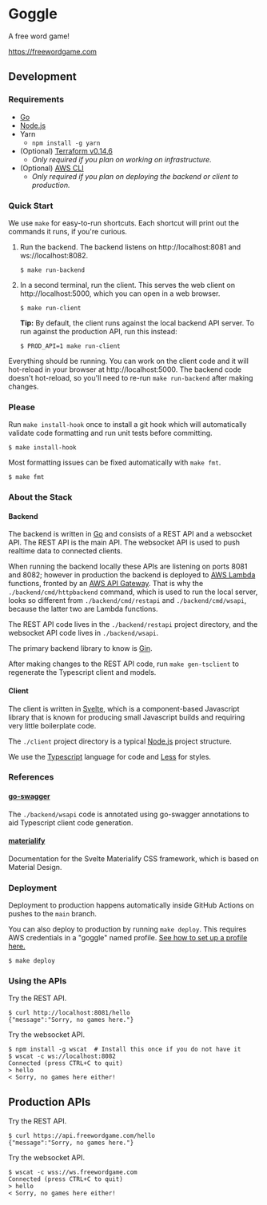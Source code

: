 # Goggle

A free word game!

https://freewordgame.com

## Development

### Requirements

- [Go](https://golang.org/doc/install)
- [Node.js](https://nodejs.org/)
- Yarn
  - `npm install -g yarn`
- (Optional) [Terraform v0.14.6](https://learn.hashicorp.com/tutorials/terraform/install-cli)
  - _Only required if you plan on working on infrastructure._
- (Optional) [AWS CLI](https://docs.aws.amazon.com/cli/latest/userguide/install-cliv2.html)
  - _Only required if you plan on deploying the backend or client to production._

### Quick Start

We use `make` for easy-to-run shortcuts. Each shortcut will print out the commands it runs, if
you're curious.

1. Run the backend. The backend listens on http://localhost:8081 and ws://localhost:8082.

   ```shell
   $ make run-backend
   ```

2. In a second terminal, run the client. This serves the web client on http://localhost:5000, which
   you can open in a web browser.

   ```shell
   $ make run-client
   ```

   **Tip:** By default, the client runs against the local backend API server. To run against the
   production API, run this instead:

   ```shell
   $ PROD_API=1 make run-client
   ```

Everything should be running. You can work on the client code and it will hot-reload in your browser
at http://localhost:5000. The backend code doesn't hot-reload, so you'll need to re-run
`make run-backend` after making changes.

### Please

Run `make install-hook` once to install a git hook which will automatically validate code formatting
and run unit tests before committing.

```shell
$ make install-hook
```

Most formatting issues can be fixed automatically with `make fmt`.

```shell
$ make fmt
```

### About the Stack

#### Backend

The backend is written in [Go](https://golang.org/) and consists of a REST API and a websocket API.
The REST API is the main API. The websocket API is used to push realtime data to connected clients.

When running the backend locally these APIs are listening on ports 8081 and 8082; however in
production the backend is deployed to [AWS Lambda](https://aws.amazon.com/lambda/) functions,
fronted by an [AWS API Gateway](https://aws.amazon.com/api-gateway/). That is why the
`./backend/cmd/httpbackend` command, which is used to run the local server, looks so different from
`./backend/cmd/restapi` and `./backend/cmd/wsapi`, because the latter two are Lambda functions.

The REST API code lives in the `./backend/restapi` project directory, and the websocket API code
lives in `./backend/wsapi`.

The primary backend library to know is [Gin](https://github.com/gin-gonic/gin).

After making changes to the REST API code, run `make gen-tsclient` to regenerate the Typescript
client and models.

#### Client

The client is written in [Svelte](https://svelte.dev/), which is a component-based Javascript
library that is known for producing small Javascript builds and requiring very little boilerplate
code.

The `./client` project directory is a typical [Node.js](https://nodejs.org/) project structure.

We use the [Typescript](https://www.typescriptlang.org/) language for code and
[Less](http://lesscss.org/) for styles.

### References

#### [go-swagger](https://goswagger.io/use/spec.html)

The `./backend/wsapi` code is annotated using go-swagger annotations to aid Typescript client code
generation.

#### [materialify](https://svelte-materialify.vercel.app/getting-started/usage/)

Documentation for the Svelte Materialify CSS framework, which is based on Material Design.

### Deployment

Deployment to production happens automatically inside GitHub Actions on pushes to the `main` branch.

You can also deploy to production by running `make deploy`. This requires AWS credentials in a
"goggle" named profile.
[See how to set up a profile here.](https://docs.aws.amazon.com/cli/latest/userguide/cli-configure-profiles.html)

```shell
$ make deploy
```

### Using the APIs

Try the REST API.

```shell
$ curl http://localhost:8081/hello
{"message":"Sorry, no games here."}
```

Try the websocket API.

```shell
$ npm install -g wscat  # Install this once if you do not have it
$ wscat -c ws://localhost:8082
Connected (press CTRL+C to quit)
> hello
< Sorry, no games here either!
```

## Production APIs

Try the REST API.

```shell
$ curl https://api.freewordgame.com/hello
{"message":"Sorry, no games here."}
```

Try the websocket API.

```shell
$ wscat -c wss://ws.freewordgame.com
Connected (press CTRL+C to quit)
> hello
< Sorry, no games here either!
```
